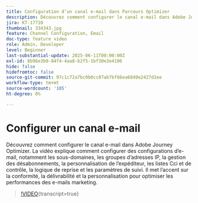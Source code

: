 ```yaml
---
title: Configuration d’un canal e-mail dans Parcours Optimizer
description: Découvrez comment configurer le canal e-mail dans Adobe Journey Optimizer. La vidéo explique comment configurer des configurations d’e-mail, notamment les sous-domaines, les groupes d’adresses IP, la gestion des désabonnements, la personnalisation de l’expéditeur, les listes Cci et de contrôle, la logique de reprise et les paramètres de suivi. Il met l’accent sur la conformité, la délivrabilité et la personnalisation pour optimiser les performances des e-mails marketing.
jira: KT-17710
thumbnail: 334343.jpg
feature: Channel Configuration, Email
doc-type: feature video
role: Admin, Developer
level: Beginner
last-substantial-update: 2025-06-11T00:00:00Z
exl-id: 8b96e3b0-84f4-4aa8-b2f5-1bf30e3e4106
hide: false
hidefromtoc: false
source-git-commit: 97c1c72a7bc0b0cc87ab7bf66ea6849e2427d2ee
workflow-type: tm+mt
source-wordcount: '105'
ht-degree: 0%

---
```


# Configurer un canal e-mail

Découvrez comment configurer le canal e-mail dans Adobe Journey Optimizer. La vidéo explique comment configurer des configurations d’e-mail, notamment les sous-domaines, les groupes d’adresses IP, la gestion des désabonnements, la personnalisation de l’expéditeur, les listes Cci et de contrôle, la logique de reprise et les paramètres de suivi. Il met l’accent sur la conformité, la délivrabilité et la personnalisation pour optimiser les performances des e-mails marketing.

>[!VIDEO](https://video.tv.adobe.com/v/334343?quality=12&learn=on){transcript=true}
